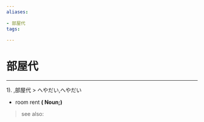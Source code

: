 ```yaml
---
aliases:
    
- 部屋代
tags:
    
---
```


# 部屋代
---
1).
,部屋代 > へやだい,へやだい

- room rent
**( Noun;)**
> see also: 
            